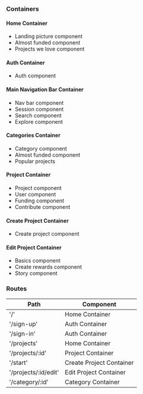 
### Containers

#### Home Container
  - Landing picture component
  - Almost funded component
  - Projects we love component

#### Auth Container
  - Auth component

#### Main Navigation Bar Container
  - Nav bar component
  - Session component
  - Search component
  - Explore component

#### Categories Container
  - Category component
  - Almost funded component
  - Popular projects

#### Project Container
  - Project component
  - User component
  - Funding component
  - Contribute component

#### Create Project Container
  - Create project component

#### Edit Project Container
  - Basics component
  - Create rewards component
  - Story component

### Routes
Path | Component
-----|----------
'/'  | Home Container
'/sign-up' | Auth Container
'/sign-in' | Auth Container
'/projects' | Home Container
'/projects/:id' | Project Container
'/start'        | Create Project Container
'/projects/:id/edit' | Edit Project Container
'/category/:id' | Category Container
